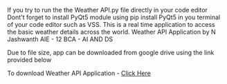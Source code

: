 If you try to run the the Weather API.py file directly in your code editor 
Dont't forget to install PyQt5 module using pip install PyQt5 in you terminal of your code editor such as VSS.
This is a real time application to access the basic weather details across the world.
Weather API Application by N Jashwanth AIE - 12 BCA - AI AND DS 

Due to file size, app can be downloaded from google drive using the link provided below

To download Weather API Application - [Click Here](https://drive.google.com/file/d/1HecRdm_QGvGCkrHry7IYuxZ8q3LCEriZ/view?usp=drive_link)
